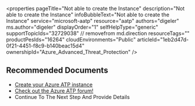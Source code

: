 <properties
	pageTitle="Not able to create the Instance"
	description="Not able to create the Instance"
	infoBubbleText="Not able to create the Instance"
	service="microsoft-aatp"
	resource="aatp"
	authors="digeler"
	ms.author="digeler"
	displayOrder="1"
	selfHelpType="generic"
	supportTopicIds="32729038"    // removefrom md.direction
	resourceTags=""
	productPesIds="16264"
	cloudEnvironments="Public"
	articleId="1eb2d47d-0f21-4451-f8c9-b140beac15d4"
	ownershipId="Azure_Advanced_Threat_Protection"
/>

## **Recommended Documents**





* [Create your Azure ATP instance](https://docs.microsoft.com/azure-advanced-threat-protection/install-atp-step1)
* [Check out the Azure ATP forum!](https://aka.ms/azureatpcommunity)
* Continue To The Next Step And Provide Details